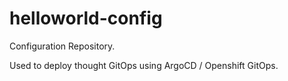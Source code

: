 # helloworld-config
Configuration Repository.

Used to deploy thought GitOps using ArgoCD / Openshift GitOps.


